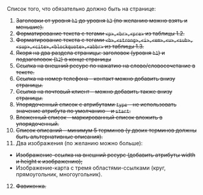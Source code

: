 Список того, что обязательно должно быть на странице:
1. ~~Заголовки от уровня `h1` до уровня `h3` (по желанию можно взять и меньшие).~~
2. ~~Форматирование текста с тегами `<p>,<br>,<pre>` из таблицы 1.2.~~
3. ~~Форматирование текста с тегами `<b>,<strong>,<i>,<em>,<u>,<sub>,<sup>,<cite>,<blockquote>,<abbr>` из таблицы 1.3.~~
4. ~~Якоря на два раздела страницы: заголовок (уровня `h1`) и подзаголовок (`h2`) в конце страницы~~
5. ~~Ссылка на внешний ресурс по нажатию на слово/словосочетание в тексте.~~
6. ~~Ссылка на номер телефона – контакт можно добавить внизу страницы.~~
7. ~~Ссылка на почтовый клиент – можно добавить также внизу страницы.~~
8. ~~Упорядоченный список с атрибутами `type` – не использовать значение атрибута по умолчанию – и `start`.~~
9. ~~Вложенный список – маркированный список вложить в упорядоченный.~~
10. ~~Список описаний – минимум 5 терминов (у двоих терминов должны быть альтернативные описания).~~
11. Два изображения (по желанию можно больше):
  - ~~Изображение-ссылка на внешний ресурс (добавить атрибуты width и height к изображению);~~
  - Изображение-карта с тремя областями-ссылками (круг, прямоугольник, многоугольник).
12. ~~Фавиконка.~~